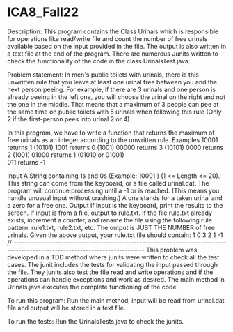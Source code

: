 # ICA8_Fall22

Description: 
This program contains the Class Urinals which is responsible for operations like read/write file and count the number 
of free urinals available based on the input provided in the file. The output is also written in a text file at the end 
of the program.
There are numerous Junits written to check the functionality of the code in the class UrinalsTest.java.

Problem statement:
In men's public toilets with urinals, there is this unwritten rule that you leave at least one urinal free between you and
the next person peeing. For example, if there are 3 urinals and one person is already peeing in the left one, you will
choose the urinal on the right and not the one in the middle. That means that a maximum of 3 people can pee at the
same time on public toilets with 5 urinals when following this rule (Only 2 if the first-person pees into urinal 2 or 4). 

In this program, we have to write a function that returns the maximum of free urinals as an integer according to the unwritten rule.
Examples
10001 returns 1 (10101)
1001 returns 0 (1001)
00000 returns 3 (10101)
0000 returns 2 (1001)
01000 returns 1 (01010 or 01001)  
011 returns -1 

Input
A String containing 1s and 0s (Example:  10001 ) (1 <= Length <= 20). This string can come from the keyboard, or a file
called urinal.dat. The program will continue processing until a -1 or <eof> is reached. (This means you handle unusual
input without crashing.)
A one stands for a taken urinal and a zero for a free one.
Output
If input is the keyboard, print the results to the screen. If input is from a file, output to rule.txt. If the file rule.txt already
exists, increment a counter, and rename the file using the following rule pattern:  rule1.txt, rule2.txt, etc. The output is
JUST THE NUMBER of free urinals. Given the above output, your rule.txt file should contain:
1
0
3
2
1
-1 
// -----------------------------------------------------------------------------------------------------------------------------
This problem was developed in a TDD method where junits were written to check all the test cases.
The junit includes the tests for validating the input passed through the file.
They junits also test the file read and write operations and if the operations can handle exceptions and work as desired.
The main method in Urinals.java executes the complete functioning of the code.

To run this program:
Run the main method, input will be read from urinal.dat file and output will be stored in a text file.

To run the tests: 
Run the UrinalsTests.java to check the junits.
